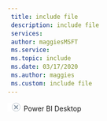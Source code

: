 ```yaml
---
 title: include file
 description: include file
 services: 
 author: maggiesMSFT
 ms.service: 
 ms.topic: include
 ms.date: 03/17/2020
 ms.author: maggies
 ms.custom: include file
---
```


![no](media/no.png) Power BI Desktop